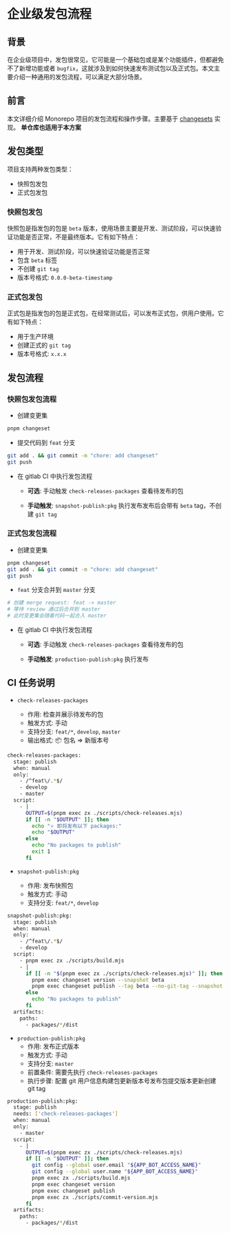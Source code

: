 # 企业级发包流程

## 背景

在企业级项目中，发包很常见，它可能是一个基础包或是某个功能插件，但都避免不了新增功能或者 `bugfix`，这就涉及到如何快速发布测试包以及正式包。本文主要介绍一种通用的发包流程，可以满足大部分场景。

## 前言

本文详细介绍 Monorepo 项目的发包流程和操作步骤。主要基于 [changesets](https://github.com/changesets/changesets) 实现。
**单仓库也适用于本方案**

## 发包类型

项目支持两种发包类型：

- 快照包发包
- 正式包发包

### 快照包发包

快照包是指发包的包是 `beta` 版本，使用场景主要是开发、测试阶段，可以快速验证功能是否正常，不是最终版本。它有如下特点：

- 用于开发、测试阶段，可以快速验证功能是否正常
- 包含 `beta` 标签
- 不创建 `git tag`
- 版本号格式: `0.0.0-beta-timestamp`

### 正式包发包

正式包是指发包的包是正式包，在经常测试后，可以发布正式包，供用户使用。它有如下特点：

- 用于生产环境
- 创建正式的 `git tag`
- 版本号格式: `x.x.x`

## 发包流程

### 快照包发包流程

- 创建变更集

```bash
pnpm changeset
```

- 提交代码到 `feat` 分支

```bash
git add . && git commit -m "chore: add changeset"
git push
```

- 在 gitlab CI 中执行发包流程

  - **可选**: 手动触发 `check-releases-packages` 查看待发布的包

  - **手动触发**: `snapshot-publish:pkg` 执行发布发布后会带有 `beta` tag，不创建 `git tag`

### 正式包发包流程

- 创建变更集

```bash
pnpm changeset
git add . && git commit -m "chore: add changeset"
git push

```

- `feat` 分支合并到 `master` 分支

```bash
# 创建 merge request: feat -> master
# 等待 review 通过后合并到 master
# 此时变更集会随着代码一起合入 master
```

- 在 gitlab CI 中执行发包流程

  - **可选**: 手动触发 `check-releases-packages` 查看待发布的包

  - **手动触发**: `production-publish:pkg` 执行发布

## CI 任务说明

- `check-releases-packages`

  - 作用: 检查并展示待发布的包
  - 触发方式: 手动
  - 支持分支: `feat/*`, `develop`, `master`
  - 输出格式: 📦 包名 => 新版本号

```bash
check-releases-packages:
  stage: publish
  when: manual
  only:
    - /^feat\/.*$/
    - develop
    - master
  script:
    - |
      OUTPUT=$(pnpm exec zx ./scripts/check-releases.mjs)
      if [[ -n "$OUTPUT" ]]; then
        echo "⭐️ 即将发布以下 packages:"
        echo "$OUTPUT"
      else
        echo "No packages to publish"
        exit 1
      fi
```

- `snapshot-publish:pkg`

  - 作用: 发布快照包
  - 触发方式: 手动
  - 支持分支: `feat/*`, `develop`

```bash
snapshot-publish:pkg:
  stage: publish
  when: manual
  only:
    - /^feat\/.*$/
    - develop
  script:
    - pnpm exec zx ./scripts/build.mjs
    - |
      if [[ -n "$(pnpm exec zx ./scripts/check-releases.mjs)" ]]; then
        pnpm exec changeset version --snapshot beta
        pnpm exec changeset publish --tag beta --no-git-tag --snapshot
      else
        echo "No packages to publish"
      fi
  artifacts:
    paths:
      - packages/*/dist
```

- `production-publish:pkg`
  - 作用: 发布正式版本
  - 触发方式: 手动
  - 支持分支: `master`
  - 前置条件: 需要先执行 `check-releases-packages`
  - 执行步骤: 配置 git 用户信息构建包更新版本号发布包提交版本更新创建 git tag

```bash
production-publish:pkg:
  stage: publish
  needs: ['check-releases-packages']
  when: manual
  only:
    - master
  script:
    - |
      OUTPUT=$(pnpm exec zx ./scripts/check-releases.mjs)
      if [[ -n "$OUTPUT" ]]; then
        git config --global user.email "${APP_BOT_ACCESS_NAME}"
        git config --global user.name "${APP_BOT_ACCESS_NAME}"
        pnpm exec zx ./scripts/build.mjs
        pnpm exec changeset version
        pnpm exec changeset publish
        pnpm exec zx ./scripts/commit-version.mjs
      fi
  artifacts:
    paths:
      - packages/*/dist
```
